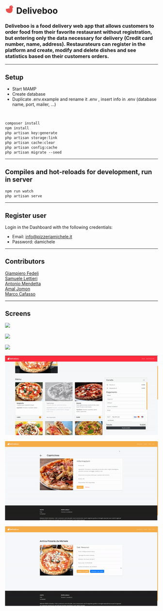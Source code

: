 # <img src="public/assets/images/favicon.png" height="30"/> Deliveboo

### Deliveboo is a food delivery web app that allows customers to order food from their favorite restaurant without registration, but entering only the data necessary for delivery (Credit card number, name, address). Restaurateurs can register in the platform and create, modify and delete dishes and see statistics based on their customers orders.

<hr>

## Setup

-   Start MAMP <br>
-   Create database <br>
-   Duplicate .env.example and rename it .env , insert info in .env (database name, port, mailer, ...)

<br>

```
composer install
npm install
php artisan key:generate
php artisan storage:link
php artisan cache:clear
php artisan config:cache
php artisan migrate --seed

```

<hr>

## Compiles and hot-reloads for development, run in server

```
npm run watch
php artisan serve

```

<hr>

## Register user

Login in the Dashboard with the following credentials:

-   Email: info@pizzeriamichele.it
-   Password: damichele

<hr>

## Contributors

<a href="https://github.com/ErJump">Giampiero Fedeli</a><br>
<a href="https://github.com/SamueleLettieri">Samuele Lettieri</a><br>
<a href="https://github.com/Antonius131">Antonio Mendetta</a><br>
<a href="https://github.com/amaljom">Amal Jomon</a><br>
<a href="https://github.com/markcaf">Marco Cafasso</a><br>

<hr>

## Screens

<img src="public/assets/images/gif/homepage-desktop.gif">
<br><br>
<img src="public/assets/images/gif/homepage-mobile.gif">
<br><br>
<img src="public/assets/images/gif/restaurant-desktop.gif">
<br><br>
<img src="public/assets/images/gif/payment-desktop.gif">
<br><br>
<img src="public/assets/images/gif/editdelete-desktop.gif">
<br><br>
<img src="public/assets/images/gif/orders-desktop.gif">
